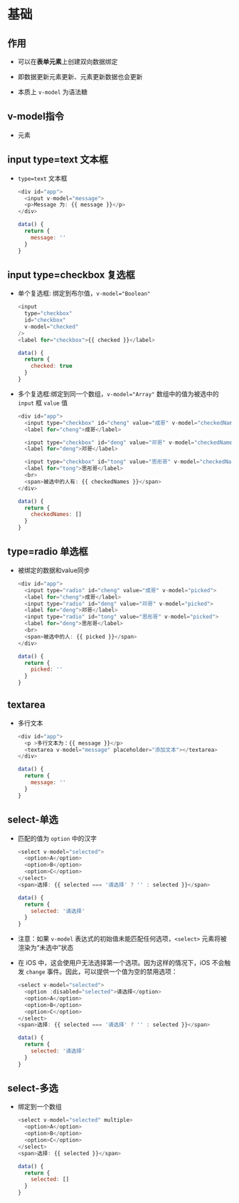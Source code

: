 # 基础

## 作用

  - 可以在**表单元素**上创建双向数据绑定

  - 即数据更新元素更新、元素更新数据也会更新

  - 本质上 `v-model` 为语法糖

## v-model指令

  - 元素

## input type=text 文本框

  - `type=text` 文本框

    ```javascript
    <div id="app">
      <input v-model="message">
      <p>Message 为: {{ message }}</p>
    </div>
    ```

    ```javascript
    data() {
      return {
        message: ''
      }
    }
    ```

## input type=checkbox 复选框

  - 单个复选框: 绑定到布尔值，`v-model="Boolean"`

    ```javascript
    <input
      type="checkbox"
      id="checkbox"
      v-model="checked"
    />
    <label for="checkbox">{{ checked }}</label>
    ```

    ```javascript
    data() {
      return {
        checked: true
      }
    }
    ```

  - 多个复选框:绑定到同一个数组，`v-model="Array"` 数组中的值为被选中的 `input` 框 `value` 值

    ```javascript
    <div id="app">
      <input type="checkbox" id="cheng" value="成哥" v-model="checkedNames">
      <label for="cheng">成哥</label>

      <input type="checkbox" id="deng" value="邓哥" v-model="checkedNames">
      <label for="deng">邓哥</label>

      <input type="checkbox" id="tong" value="思彤哥" v-model="checkedNames">
      <label for="tong">思彤哥</label>
      <br>
      <span>被选中的人有: {{ checkedNames }}</span>
    </div>
    ```

    ```javascript
    data() {
      return {
        checkedNames: []
      }
    }
    ```

## type=radio 单选框

  - 被绑定的数据和value同步

    ```javascript
    <div id="app">
      <input type="radio" id="cheng" value="成哥" v-model="picked">
      <label for="cheng">成哥</label>
      <input type="radio" id="deng" value="邓哥" v-model="picked">
      <label for="deng">邓哥</label>
      <input type="radio" id="tong" value="思彤哥" v-model="picked">
      <label for="deng">思彤哥</label>
      <br>
      <span>被选中的人: {{ picked }}</span>
    </div>
    ```

    ```javascript
    data() {
      return {
        picked: ''
      }
    }
    ```

## textarea

  - 多行文本

    ```javascript
    <div id="app">
      <p >多行文本为：{{ message }}</p>
      <textarea v-model="message" placeholder="添加文本"></textarea>
    </div>
    ```

    ```javascript
    data() {
      return {
        message: ''
      }
    }
    ```

## select-单选

  - 匹配的值为 `option` 中的汉字

    ```javascript
    <select v-model="selected">
      <option>A</option>
      <option>B</option>
      <option>C</option>
    </select>
    <span>选择: {{ selected === '请选择' ? '' : selected }}</span>
    ```

    ```javascript
    data() {
      return {
        selected: '请选择'
      }
    }
    ```

  - 注意：如果 `v-model` 表达式的初始值未能匹配任何选项，`<select>` 元素将被渲染为“未选中”状态

  - 在 iOS 中，这会使用户无法选择第一个选项。因为这样的情况下，iOS 不会触发 `change` 事件。因此，可以提供一个值为空的禁用选项：

    ```javascript
    <select v-model="selected">
      <option :disabled="selected">请选择</option>
      <option>A</option>
      <option>B</option>
      <option>C</option>
    </select>
    <span>选择: {{ selected === '请选择' ? '' : selected }}</span>
    ```

    ```javascript
    data() {
      return {
        selected: '请选择'
      }
    }
    ```

## select-多选

  - 绑定到一个数组

    ```javascript
    <select v-model="selected" multiple>
      <option>A</option>
      <option>B</option>
      <option>C</option>
    </select>
    <span>选择: {{ selected }}</span>
    ```

    ```javascript
    data() {
      return {
        selected: []
      }
    }
    ```
